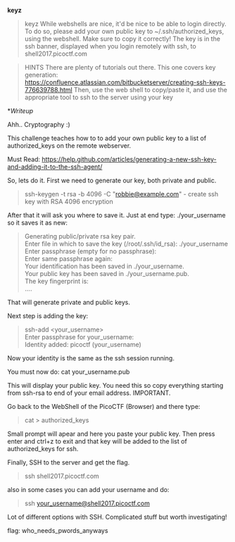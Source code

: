 **keyz**

> keyz
> While webshells are nice, it'd be nice to be able to login directly. 
> To do so, please add your own public key to ~/.ssh/authorized_keys, using the webshell. Make sure to copy it correctly! 
> The key is in the ssh banner, displayed when you login remotely with ssh, to shell2017.picoctf.com

>  HINTS
> There are plenty of tutorials out there. 
> This one covers key generation: https://confluence.atlassian.com/bitbucketserver/creating-ssh-keys-776639788.html
> Then, use the web shell to copy/paste it, and use the appropriate tool to ssh to the server using your key

**Writeup*

Ahh.. Cryptography :)

This challenge teaches how to to add your own public key to a list of authorized_keys on the remote webserver. 

Must Read: https://help.github.com/articles/generating-a-new-ssh-key-and-adding-it-to-the-ssh-agent/

So, lets do it. First we need to generate our key, both private and public.

> ssh-keygen -t rsa -b 4096 -C "robbie@example.com" - create ssh key with RSA 4096 encryption

After that it will ask you where to save it. Just at end type: ./your_username so it saves it as new:

> Generating public/private rsa key pair.<br/>
> Enter file in which to save the key (/root/.ssh/id_rsa): ./your_username<br/>
> Enter passphrase (empty for no passphrase): <br/>
> Enter same passphrase again: <br/>
> Your identification has been saved in ./your_username.<br/>
> Your public key has been saved in ./your_username.pub.<br/>
> The key fingerprint is:<br/>
> ....<br/>

That will generate private and public keys.

Next step is adding the key:

> ssh-add <your_username><br/>
> Enter passphrase for your_username: <br/>
> Identity added: picoctf (your_username)<br/>

Now your identity is the same as the ssh session running.

You must now do: cat your_username.pub

This will display your public key. You need this so copy everything starting from ssh-rsa to end of your email address. IMPORTANT.

Go back to the WebShell of the PicoCTF (Browser) and there type:

> cat > authorized_keys

Small prompt will apear and here you paste your public key. Then press enter and ctrl+z to exit and that key will be added to the list
of authorized_keys for ssh.

Finally, SSH to the server and get the flag.

> ssh shell2017.picoctf.com

also in some cases you can add your username and do:

> ssh your_username@shell2017.picoctf.com

Lot of different options with SSH. Complicated stuff but worth investigating!

flag: who_needs_pwords_anyways



